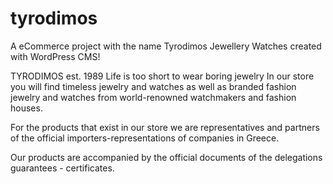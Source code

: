# tyrodimos
A eCommerce project with the name Tyrodimos Jewellery Watches created with WordPress CMS!


TYRODIMOS est. 1989 
Life is too short to wear boring jewelry
In our store you will find timeless jewelry and watches as well as branded fashion jewelry
and watches from world-renowned watchmakers and fashion houses.

For the products that exist in our store we are representatives and partners of the official importers-representations of companies in Greece.

Our products are accompanied by the official documents of the delegations guarantees - certificates.
